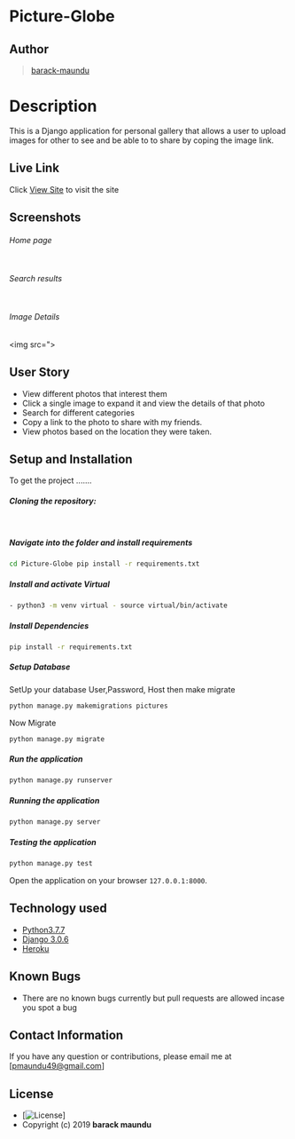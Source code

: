 # Picture-Globe  
## Author  

>[barack-maundu](https://github.com/barackmaund1)  
  
# Description  
This is a Django application for personal gallery that allows a user to upload images for other to see and be able to to share by coping the image link.

##  Live Link  
 Click [View Site]()  to visit the site

## Screenshots 
###### Home page

<img src="">

 ###### Search results
 <img src=""> 

 ###### Image Details 
 <img src=">

## User Story  

* View different photos that interest them  
* Click a single image to expand it and view the details of that photo  
* Search for different categories   
* Copy a link to the photo to share with my friends.  
* View photos based on the location they were taken.  



## Setup and Installation  
To get the project .......  

##### Cloning the repository:  
 ```bash 
  
```
##### Navigate into the folder and install requirements  
 ```bash 
cd Picture-Globe pip install -r requirements.txt 
```
##### Install and activate Virtual  
 ```bash 
- python3 -m venv virtual - source virtual/bin/activate  
```  
##### Install Dependencies  
 ```bash 
 pip install -r requirements.txt 
```  
 ##### Setup Database  
  SetUp your database User,Password, Host then make migrate  
 ```bash 
python manage.py makemigrations pictures 
 ``` 
 Now Migrate  
 ```bash 
 python manage.py migrate 
```
##### Run the application  
 ```bash 
 python manage.py runserver 
``` 
##### Running the application  
 ```bash 
 python manage.py server 
```
##### Testing the application  
 ```bash 
 python manage.py test 
```
Open the application on your browser `127.0.0.1:8000`.  


## Technology used  

* [Python3.7.7](https://www.python.org/)  
* [Django 3.0.6](https://docs.djangoproject.com/en/2.2/)  
* [Heroku](https://heroku.com)  


## Known Bugs  
* There are no known bugs currently but pull requests are allowed incase you spot a bug  

## Contact Information   
If you have any question or contributions, please email me at [pmaundu49@gmail.com]  

## License 

* [![License](https://img.shields.io/packagist/l/loopline-systems/closeio-api-wrapper.svg)] 
* Copyright (c) 2019 **barack maundu**